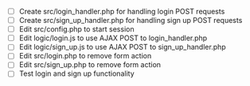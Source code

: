 - [ ] Create src/login_handler.php for handling login POST requests
- [ ] Create src/sign_up_handler.php for handling sign up POST requests
- [ ] Edit src/config.php to start session
- [ ] Edit logic/login.js to use AJAX POST to login_handler.php
- [ ] Edit logic/sign_up.js to use AJAX POST to sign_up_handler.php
- [ ] Edit src/login.php to remove form action
- [ ] Edit src/sign_up.php to remove form action
- [ ] Test login and sign up functionality
